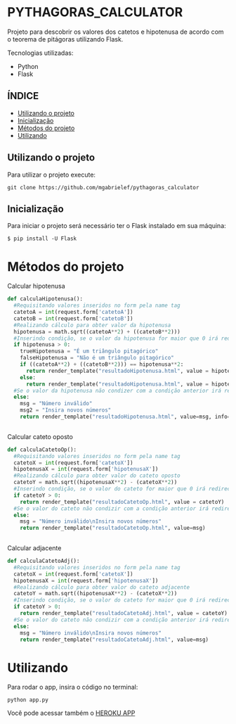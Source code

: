 # PYTHAGORAS_CALCULATOR

Projeto para descobrir os valores dos catetos e hipotenusa de acordo com o teorema de pitágoras utilizando Flask.

Tecnologias utilizadas:
- Python
- Flask

## ÍNDICE
* [Utilizando o projeto](#Utilizando-o-projeto)
* [Inicialização](#Inicialização)
* [Métodos do projeto](#Métodos-do-projeto)
* [Utilizando](#Utilizando)

## Utilizando o projeto

Para utilizar o projeto execute:

```
git clone https://github.com/mgabrielef/pythagoras_calculator
```

## Inicialização

Para iniciar o projeto será necessário ter o Flask instalado em sua máquina:

```
$ pip install -U Flask
```

# Métodos do projeto

Calcular hipotenusa

```python
def calculaHipotenusa():
  #Requisitando valores inseridos no form pela name tag
  catetoA = int(request.form['catetoA'])
  catetoB = int(request.form['catetoB'])
  #Realizando cálculo para obter valor da hipotenusa
  hipotenusa = math.sqrt((catetoA**2) + ((catetoB**2)))
  #Inserindo condição, se o valor da hipotenusa for maior que 0 irá redirecionar a página e retornar o valor com informação
  if hipotenusa > 0:
    trueHipotenusa = "É um triângulo pitagórico"
    falseHipotenusa = "Não é um triângulo pitagórico"
    if ((catetoA**2) + ((catetoB**2))) == hipotenusa**2:
      return render_template("resultadoHipotenusa.html", value = hipotenusa, info=trueHipotenusa)
    else:
      return render_template("resultadoHipotenusa.html", value = hipotenusa, info=falseHipotenusa)
  #Se o valor da hipotenusa não condizer com a condição anterior irá redirecionar a página e exibir mensagem 
  else:
    msg = "Número inválido"
    msg2 = "Insira novos números"
    return render_template("resultadoHipotenusa.html", value=msg, info=msg2) 
  
```  

Calcular cateto oposto

```python
def calculaCatetoOp():
  #Requisitando valores inseridos no form pela name tag
  catetoX = int(request.form['catetoX'])
  hipotenusaX = int(request.form['hipotenusaX'])
  #Realizando cálculo para obter valor do cateto oposto
  catetoY = math.sqrt((hipotenusaX**2) - (catetoX**2))
  #Inserindo condição, se o valor do cateto for maior que 0 irá redirecionar a página e retornar o valor
  if catetoY > 0:
    return render_template("resultadoCatetoOp.html", value = catetoY)
  #Se o valor do cateto não condizir com a condição anterior irá redirecionar a página e exibir mensagem  
  else:
    msg = "Número inválido\nInsira novos números"
    return render_template("resultadoCatetoOp.html", value=msg)
  
```
Calcular adjacente

```python
def calculaCatetoAdj():
  #Requisitando valores inseridos no form pela name tag
  catetoX = int(request.form['catetoX'])
  hipotenusaX = int(request.form['hipotenusaX'])
  #Realizando cálculo para obter valor do cateto adjacente
  catetoY = math.sqrt((hipotenusaX**2) - (catetoX**2))
  #Inserindo condição, se o valor do cateto for maior que 0 irá redirecionar a página e retornar o valor
  if catetoY > 0:
    return render_template("resultadoCatetoAdj.html", value = catetoY)
  #Se o valor do cateto não condizir com a condição anterior irá redirecionar a página e exibir mensagem
  else:
    msg = "Número inválido\nInsira novos números"
    return render_template("resultadoCatetoAdj.html", value=msg)
```

# Utilizando

Para rodar o app, insira o código no terminal:
```
python app.py
```


Você pode acessar também o [HEROKU APP](https://mysterious-mesa-79161.herokuapp.com)
